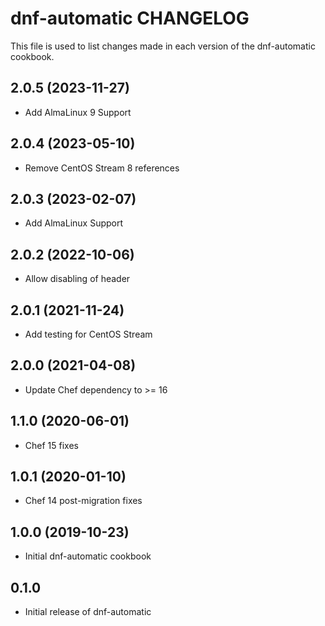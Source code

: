 dnf-automatic CHANGELOG
=======================
This file is used to list changes made in each version of the
dnf-automatic cookbook.

2.0.5 (2023-11-27)
------------------
- Add AlmaLinux 9 Support

2.0.4 (2023-05-10)
------------------
- Remove CentOS Stream 8 references

2.0.3 (2023-02-07)
------------------
- Add AlmaLinux Support

2.0.2 (2022-10-06)
------------------
- Allow disabling of header

2.0.1 (2021-11-24)
------------------
- Add testing for CentOS Stream

2.0.0 (2021-04-08)
------------------
- Update Chef dependency to >= 16

1.1.0 (2020-06-01)
------------------
- Chef 15 fixes

1.0.1 (2020-01-10)
------------------
- Chef 14 post-migration fixes

1.0.0 (2019-10-23)
------------------
- Initial dnf-automatic cookbook

0.1.0
-----
- Initial release of dnf-automatic

